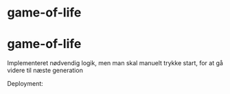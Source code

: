 # game-of-life

# game-of-life

Implementeret nødvendig logik, men man skal manuelt trykke start, for at gå videre til næste generation

Deployment: 
